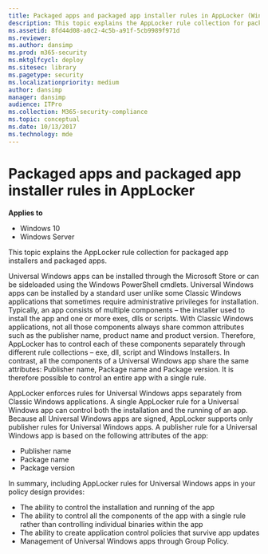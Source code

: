 ```yaml
---
title: Packaged apps and packaged app installer rules in AppLocker (Windows 10)
description: This topic explains the AppLocker rule collection for packaged app installers and packaged apps.
ms.assetid: 8fd44d08-a0c2-4c5b-a91f-5cb9989f971d
ms.reviewer: 
ms.author: dansimp
ms.prod: m365-security
ms.mktglfcycl: deploy
ms.sitesec: library
ms.pagetype: security
ms.localizationpriority: medium
author: dansimp
manager: dansimp
audience: ITPro
ms.collection: M365-security-compliance
ms.topic: conceptual
ms.date: 10/13/2017
ms.technology: mde
---
```


# Packaged apps and packaged app installer rules in AppLocker

**Applies to**
- Windows 10
- Windows Server

This topic explains the AppLocker rule collection for packaged app installers and packaged apps.

Universal Windows apps can be installed through the Microsoft Store or can be sideloaded using the Windows PowerShell cmdlets. Universal Windows apps can be installed by a standard user unlike some Classic Windows applications that sometimes require administrative privileges for installation.
Typically, an app consists of multiple components – the installer used to install the app and one or more exes, dlls or scripts. With Classic Windows applications, not all those components always share common attributes such as the publisher name, product name and product version. Therefore, AppLocker has to control each of these components separately through different rule collections – exe, dll, script and Windows Installers. In contrast, all the components of a Universal Windows app share the same attributes: Publisher name, Package name and Package version. It is therefore possible to control an entire app with a single rule.

AppLocker enforces rules for Universal Windows apps separately from Classic Windows applications. A single AppLocker rule for a Universal Windows app can control both the installation and the running of an app. Because all Universal Windows apps are signed, AppLocker supports only publisher rules for Universal Windows apps. A publisher rule for a Universal Windows app is based on the following attributes of the app:

-   Publisher name
-   Package name
-   Package version

In summary, including AppLocker rules for Universal Windows apps in your policy design provides:

-   The ability to control the installation and running of the app
-   The ability to control all the components of the app with a single rule rather than controlling individual binaries within the app
-   The ability to create application control policies that survive app updates
-   Management of Universal Windows apps through Group Policy.
